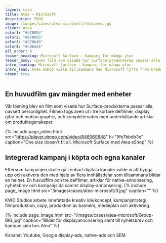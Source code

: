 ```yaml
---
layout: case
title: Atea – Microsoft
description: TODO
image: /images/cases/atea-microsoft/featured.jpg
client: Atea
color1: "#b7005b"
color2: "#b7005b"
color3: "#270b40"
color4: "#cdbda8"
all_order: 8
teaser_heading: Microsoft Surface — kampanj för många ytor
teaser_body: <p>En film som visade hur Surface-produkterna passar alla, oavsett personlighet.</p>
intro_heading: Microsoft Surface — kampanj för många ytor
intro_lead: Atea eShop ville tillsammans med Microsoft lyfta fram bredden av egenskaper hos produkterna inom Microsoft Surface. 
vimeo: true
---
```


## En huvudfilm gav mängder med enheter

Vår lösning blev en film som visade hur Surface-produkterna passar alla, oavsett personlighet. Filmen togs även ut i tre kortare delfilmer, display, gifar och motion graphic, och kompletterades med underhållande artiklar om produktegenskaper. 

{%
  include page_video.html
  src="https://player.vimeo.com/video/646069848"
  h="9fe7bbdb3e"
  caption="One size doesn't fit all. Microsoft Surface med Atea eShop"
%}

## Integrerad kampanj i köpta och egna kanaler

Eftersom kampanjen skulle gå i enbart digitala kanaler valde vi att bygga upp och aktivera den med hjälp av flera innhållsdelar som tillsammans bildar en helhet. En huvudfilm och tre
delfilmer, artiklar för native-annonsering, nyhetsbrev och kampanjsida sammt display-annonsering. 
{%
  include page_image.html
  src="/images/cases/atea-microsoft/3.jpg"
  caption=""
%}

KWD Studios arbete innefattade kreativ idé/koncept, kampanjstrategi, filmproduktion, copy, produktion av banners, medieplan och aktivering.

{%
  include page_image.html
  src="/images/cases/atea-microsoft/Group-BIG.jpg"
  caption="Bilder för displayannonsering samt till nyhetsbrev och kampanjsida hos Atea"
%}


Kanaler: Youtube, Google display-ads, native-ads och SEM.
